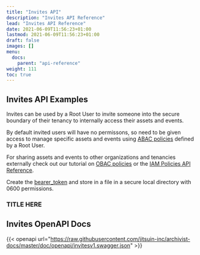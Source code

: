 ```yaml
---
title: "Invites API"
description: "Invites API Reference"
lead: "Invites API Reference"
date: 2021-06-09T11:56:23+01:00
lastmod: 2021-06-09T11:56:23+01:00
draft: false
images: []
menu: 
  docs:
    parent: "api-reference"
weight: 111
toc: true
---
```

## Invites API Examples

Invites can be used by a Root User to invite someone into the secure boundary of their tenancy to internally access their assets and events. 

By default invited users will have no permissons, so need to be given access to manage specific assets and events using [ABAC policies](../../quickstart/managing-access-to-an-asset-with-abac/index.md) defined by a Root User.

For sharing assets and events to other organizations and tenancies externally check out our tutorial on [OBAC policies](../../quickstart/sharing-assets-with-obac/index.md) or the [IAM Policies API Reference](../iam-policies-api/index.md).

Create the [bearer_token](../../setup-and-administration/getting-access-tokens-using-app-registrations) and store in a file in a secure local directory with 0600 permissions.

### TITLE HERE


## Invites OpenAPI Docs

{{< openapi url="https://raw.githubusercontent.com/jitsuin-inc/archivist-docs/master/doc/openapi/invitesv1.swagger.json" >}}